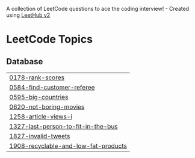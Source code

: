 A collection of LeetCode questions to ace the coding interview! - Created using [LeetHub v2](https://github.com/arunbhardwaj/LeetHub-2.0)
<!---LeetCode Topics Start-->
# LeetCode Topics
## Database
|  |
| ------- |
| [0178-rank-scores](https://github.com/arshibegum/LeetCode-repo/tree/master/0178-rank-scores) |
| [0584-find-customer-referee](https://github.com/arshibegum/LeetCode-repo/tree/master/0584-find-customer-referee) |
| [0595-big-countries](https://github.com/arshibegum/LeetCode-repo/tree/master/0595-big-countries) |
| [0620-not-boring-movies](https://github.com/arshibegum/LeetCode-repo/tree/master/0620-not-boring-movies) |
| [1258-article-views-i](https://github.com/arshibegum/LeetCode-repo/tree/master/1258-article-views-i) |
| [1327-last-person-to-fit-in-the-bus](https://github.com/arshibegum/LeetCode-repo/tree/master/1327-last-person-to-fit-in-the-bus) |
| [1827-invalid-tweets](https://github.com/arshibegum/LeetCode-repo/tree/master/1827-invalid-tweets) |
| [1908-recyclable-and-low-fat-products](https://github.com/arshibegum/LeetCode-repo/tree/master/1908-recyclable-and-low-fat-products) |
<!---LeetCode Topics End-->